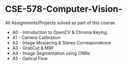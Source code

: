# CSE-578-Computer-Vision-
All Assignments/Projects solved as part of this course.

* A0 - Introduction to OpenCV & Chroma Keying.
* A1 - Camera Calibration 
* A2 - Image Mosiacing & Stereo Correspondence 
* A3 - GrabCut & MRF
* A4 - Image Segmentation using CNNs
* A5 - Optical Flow 
